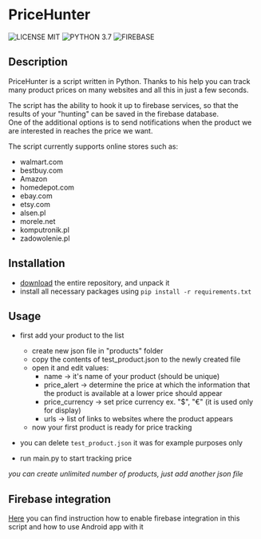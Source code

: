 # PriceHunter
![LICENSE MIT](https://img.shields.io/badge/License-MIT-green)
![PYTHON 3.7](https://img.shields.io/badge/Python-3.7-blue)
![FIREBASE](https://img.shields.io/badge/Firebase-integration-blue)

## Description
PriceHunter is a script written in Python. Thanks to his help you can track many product prices on many websites and all this in just a few seconds. 

The script has the ability to hook it up to firebase services, so that the results of your "hunting" can be saved in the firebase database.\
One of the additional options is to send notifications when the product we are interested in reaches the price we want.

The script currently supports online stores such as:
- walmart.com
- bestbuy.com
- Amazon
- homedepot.com
- ebay.com
- etsy.com
- alsen.pl
- morele.net
- komputronik.pl
- zadowolenie.pl

## Installation

- [download](https://github.com/Rejfin/PriceHunter/releases/download/v1.0/PriceHunter_v1.0.zip) the entire repository, and unpack it
- install all necessary packages using ```pip install -r requirements.txt```

## Usage

- first add your product to the list
    * create new json file in "products" folder
    * copy the contents of test_product.json to the newly created file
    * open it and edit values:
        * name -> it's name of your product (should be unique)
        * price_alert -> determine the price at which the information that the product is available at a lower price should appear
        * price_currency -> set price currency ex. "$", "€" (it is used only for display)
        * urls -> list of links to websites where the product appears
    * now your first product is ready for price tracking
    
- you can delete ```test_product.json``` it was for example purposes only
- run main.py to start tracking price


_you can create unlimited number of products, just add another json file_
 
## Firebase integration

[Here](FIREBASE_INTEGRATION.md) you can find instruction how to enable firebase integration in this script and how to use Android app with it